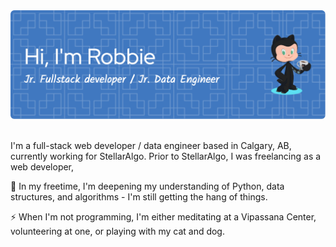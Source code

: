 <div align="center">
<img src="github-header-image.png"/> 
</br>
</br>

<div align="left">
<p align="left">I'm a full-stack web developer / data engineer based in Calgary, AB, currently working for StellarAlgo. Prior to StellarAlgo, I was freelancing as a web developer,  </p>

🌱 In my freetime, I'm deepening my understanding of Python, data structures, and algorithms - I'm still getting the hang of things.

⚡ When I'm not programming, I'm either meditating at a Vipassana Center, volunteering at one, or playing with my cat and dog.

</div>
